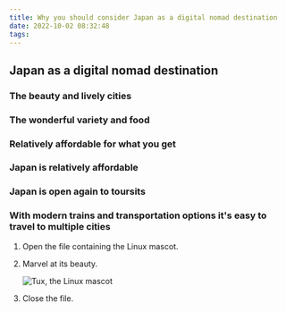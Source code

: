 ```yaml
---
title: Why you should consider Japan as a digital nomad destination
date: 2022-10-02 08:32:48
tags:
---
```


## Japan as a digital nomad destination

### The beauty and lively cities

### The wonderful variety and food

### Relatively affordable for what you get

### Japan is relatively affordable

### Japan is open again to toursits 

### With modern trains and transportation options it's easy to travel to multiple cities

1. Open the file containing the Linux mascot.
2. Marvel at its beauty.

    ![Tux, the Linux mascot](/images/witch1.png)

3. Close the file.